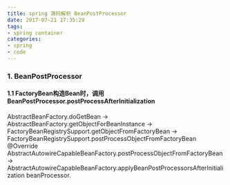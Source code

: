 ```yaml
---
title: spring 源码解析 BeanPostProcessor
date: 2017-07-21 17:35:29
tags:
- spring container
categories:
- spring
- code
---
```


### 1. BeanPostProcessor
#### 1.1 FactoryBean构造Bean时，调用BeanPostProcessor.postProcessAfterInitialization
AbstractBeanFactory.doGetBean ->
AbstractBeanFactory.getObjectForBeanInstance ->
FactoryBeanRegistrySupport.getObjectFromFactoryBean ->
FactoryBeanRegistrySupport.postProcessObjectFromFactoryBean
@Override AbstractAutowireCapableBeanFactory.postProcessObjectFromFactoryBean ->
AbstractAutowireCapableBeanFactory.applyBeanPostProcessorsAfterInitialization
beanProcessor.